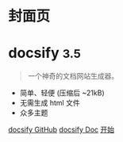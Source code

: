 <!-- _coverpage.md -->
# 封面页
# docsify <small>3.5</small>

> 一个神奇的文档网站生成器。

- 简单、轻便 (压缩后 ~21kB)
- 无需生成 html 文件
- 众多主题

[docsify GitHub](https://github.com/docsifyjs/docsify/)
[docsify Doc](https://docsify.js.org/#/?id=docsify)
[开始](README.md)